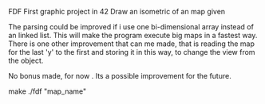 FDF
First graphic project in 42
Draw an isometric of an map given

The parsing could be improved if i use one bi-dimensional array instead of an linked list.
This will make the program execute big maps in a fastest way.
There is one other improvement that can me made, that is reading the map for the last 'y' to the first and storing it in this way,
to change the view from the object. 

No bonus made, for now . Its a possible improvement for the future.

make 
./fdf "map_name"
